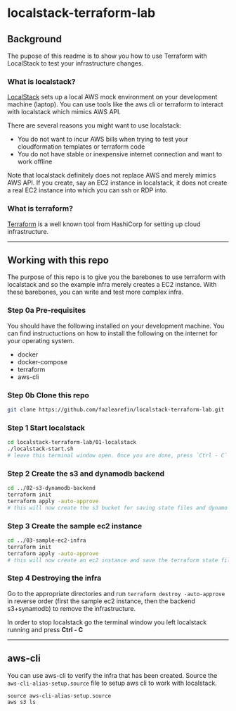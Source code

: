 # localstack-terraform-lab

## Background

The pupose of this readme is to show you how to use Terraform with LocalStack to test your infrastructure changes.

### What is localstack?

[LocalStack](https://github.com/localstack/localstack) sets up a local AWS mock environment on your development machine (laptop). You can use tools like the aws cli or terraform to interact with localstack which mimics AWS API.

There are several reasons you might want to use localstack:

- You do not want to incur AWS bills when trying to test your cloudformation templates or terraform code
- You do not have stable or inexpensive internet connection and want to work offline

Note that localstack definitely does not replace AWS and merely mimics AWS API. If you create, say an EC2 instance in localstack, it does not create a real EC2 instance into which you can ssh or RDP into.

### What is terraform?

[Terraform](https://github.com/hashicorp/terraform) is a well known tool from HashiCorp for setting up cloud infrastructure.

---

## Working with this repo

The purpose of this repo is to give you the barebones to use terraform with localstack and so the example infra merely creates a EC2 instance. With these barebones, you can write and test more complex infra.

### Step 0a Pre-requisites

You should have the following installed on your development machine. You can find instructuctions on how to install the following on the internet for your operating system.

- docker
- docker-compose
- terraform
- aws-cli

### Step 0b Clone this repo

```bash
git clone https://github.com/fazlearefin/localstack-terraform-lab.git
```

### Step 1 Start localstack

```bash
cd localstack-terraform-lab/01-localstack
./localstack-start.sh
# leave this terminal window open. Once you are done, press `Ctrl - C` to stop localstack.
```

### Step 2 Create the s3 and dynamodb backend

```bash
cd ../02-s3-dynamodb-backend
terraform init
terraform apply -auto-approve
# this will now create the s3 bucket for saving state files and dynamo db for locking
```

### Step 3 Create the sample ec2 instance

```bash
cd ../03-sample-ec2-infra
terraform init
terraform apply -auto-approve
# this will now create an ec2 instance and save the terraform state files in the s3 bucket you created in step 2
```

### Step 4 Destroying the infra

Go to the appropriate directories and run `terraform destroy -auto-approve` in reverse order (first the sample ec2 instance, then the backend s3+synamodb) to remove the infrastructure.

In order to stop localstack go the terminal window you left localstack running and press **Ctrl - C**

---

## aws-cli

You can use aws-cli to verify the infra that has been created. Source the `aws-cli-alias-setup.source` file to setup aws cli to work with localstack.

```
source aws-cli-alias-setup.source
aws s3 ls
```